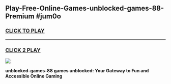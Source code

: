 
## Play-Free-Online-Games-unblocked-games-88-Premium #jum0o
<h3>
<a href="https://premium.freeplayer.one?title=unblocked-games-88&ref=8M">CLICK TO PLAY</a></h3>
<hr>

<h3>
<a href="https://premium.freeplayer.one?title=unblocked-games-88&ref=8M">CLICK 2 PLAY</a>
  
</h3>

<a href="https://premium.freeplayer.one?title=unblocked-games-88&ref=8M"><img src="https://clearcache.store/games.png"></a>


**unblocked-games-88 games unblocked: Your Gateway to Fun and Accessible Online Gaming**
